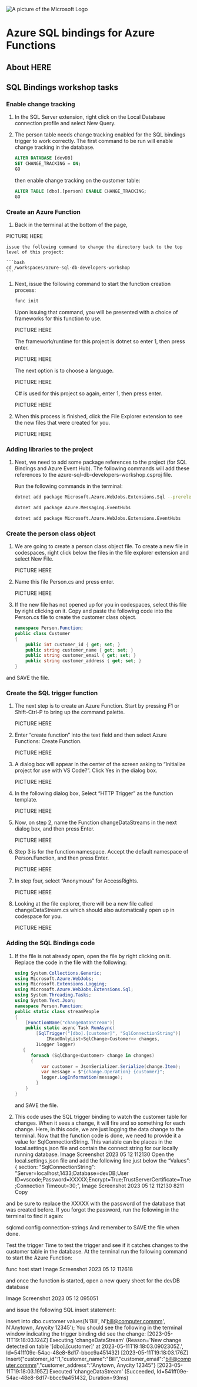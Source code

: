 ![A picture of the Microsoft Logo](./media/graphics/microsoftlogo.png)

# Azure SQL bindings for Azure Functions

## About HERE

## SQL Bindings workshop tasks

### Enable change tracking

1. In the SQL Server extension, right click on the Local Database connection profile and select New Query.

1. The person table needs change tracking enabled for the SQL bindings trigger to work correctly.
    The first command to be run will enable change tracking in the database.

    ```SQL
    ALTER DATABASE [devDB]
    SET CHANGE_TRACKING = ON;
    GO
    ```

    then enable change tracking on the customer table:

    ```SQL
    ALTER TABLE [dbo].[person] ENABLE CHANGE_TRACKING;
    GO
    ```

### Create an Azure Function

1. Back in the terminal at the bottom of the page,

PICTURE HERE

    issue the following command to change the directory back to the top level of this project:

    ```bash
    cd /workspaces/azure-sql-db-developers-workshop
    ```
1. Next, issue the following command to start the function creation process:

    ```bash
    func init
    ```

    Upon issuing that command, you will be presented with a choice of frameworks for this function to use.

    PICTURE HERE

    The framework/runtime for this project is dotnet so enter 1, then press enter.

    PICTURE HERE

    The next option is to choose a language.

    PICTURE HERE

    C# is used for this project so again, enter 1, then press enter.

    PICTURE HERE

1. When this process is finished, click the File Explorer extension to see the new files that were created for you.

    PICTURE HERE

### Adding libraries to the project

1. Next, we need to add some package references to the project (for SQL Bindings and Azure Event Hub). The following commands will add these references to the azure-sql-db-developers-workshop.csproj file.

    Run the following commands in the terminal:

    ```bash
    dotnet add package Microsoft.Azure.WebJobs.Extensions.Sql --prerelease
    ```

    ```bash
    dotnet add package Azure.Messaging.EventHubs
    ```

    ```bash
    dotnet add package Microsoft.Azure.WebJobs.Extensions.EventHubs
    ```
### Create the person class object

1. We are going to create a person class object file. To create a new file in codespaces, right click below the files in the file explorer extension and select New File.

    PICTURE HERE

1. Name this file Person.cs and press enter.

    PICTURE HERE

1. If the new file has not opened up for you in codespaces, select this file by right clicking on it. Copy and paste the following code into the Person.cs file to create the customer class object.

    ```C#
    namespace Person.Function;
    public class Customer
    {
        public int customer_id { get; set; }
        public string customer_name { get; set; }
        public string customer_email { get; set; }
        public string customer_address { get; set; }
    }
    ```
and SAVE the file.

### Create the SQL trigger function

1. The next step is to create an Azure Function. Start by pressing F1 or Shift-Ctrl-P to bring up the command palette.

    PICTURE HERE

1. Enter “create function” into the text field and then select Azure Functions: Create Function.

    PICTURE HERE

1. A dialog box will appear in the center of the screen asking to “Initialize project for use with VS Code?”. Click Yes in the dialog box.

    PICTURE HERE

1. In the following dialog box, Select “HTTP Trigger” as the function template.

    PICTURE HERE

1. Now, on step 2, name the Function changeDataStreams in the next dialog box, and then press Enter.

    PICTURE HERE

1. Step 3 is for the function namespace. Accept the default namespace of Person.Function, and then press Enter.

    PICTURE HERE

1. In step four, select “Anonymous” for AccessRights.

    PICTURE HERE

1. Looking at the file explorer, there will be a new file called changeDataStream.cs which should also automatically open up in codespace for you.

    PICTURE HERE

### Adding the SQL Bindings code

1. If the file is not already open, open the file by right clicking on it. Replace the code in the file with the following:

    ```C#
    using System.Collections.Generic;
    using Microsoft.Azure.WebJobs;
    using Microsoft.Extensions.Logging;
    using Microsoft.Azure.WebJobs.Extensions.Sql;
    using System.Threading.Tasks;
    using System.Text.Json;
    namespace Person.Function;
    public static class streamPeople
    {
        [FunctionName("changeDataStream")]
        public static async Task RunAsync(
            [SqlTrigger("[dbo].[customer]", "SqlConnectionString")]
                IReadOnlyList<SqlChange<Customer>> changes,
            ILogger logger)
       {
          foreach (SqlChange<Customer> change in changes)
          {
              var customer = JsonSerializer.Serialize(change.Item);
              var message = $"{change.Operation} {customer}";
              logger.LogInformation(message);
            }
        }
    }
    ```

    and SAVE the file.

1. This code uses the SQL trigger binding to watch the customer table for changes. When it sees a change, it will fire and so something for each change. Here, in this code, we are just logging the data change to the terminal.
Now that the function code is done, we need to provide it a value for SqlConnectionString. This variable can be places in the local.settings.json file and contain the connect string for our locally running database.
Image Screenshot 2023 05 12 112130
Open the local.settings.json file and add the following line just below the “Values”: { section:
"SqlConnectionString": "Server=localhost,1433;Database=devDB;User ID=vscode;Password=XXXXX;Encrypt=True;TrustServerCertificate=True;Connection Timeout=30;",
Image Screenshot 2023 05 12 112130 8211 Copy

and be sure to replace the XXXXX with the password of the database that was created before. If you forgot the password, run the following in the terminal to find it again:

sqlcmd config connection-strings
And remember to SAVE the file when done.

Test the trigger
Time to test the trigger and see if it catches changes to the customer table in the database. At the terminal run the following command to start the Azure Function:

func host start
Image Screenshot 2023 05 12 112618

and once the function is started, open a new query sheet for the devDB database

Image Screenshot 2023 05 12 095051

and issue the following SQL insert statement:

insert into dbo.customer values(N'Bill', N'bill@computer.commm', N'Anytown, Anycity 12345');
You should see the following in the terminal window indicating the trigger binding did see the change:
[2023-05-11T19:18:03.124Z] Executing 'changeDataStream' (Reason='New change detected on table '[dbo].[customer]' at 2023-05-11T19:18:03.0902305Z.', Id=541ff09e-54ac-48e8-8d17-bbcc9a451432)
[2023-05-11T19:18:03.176Z] Insert{"customer_id":1,"customer_name":"Bill","customer_email":"bill@computer.commm","customer_address":"Anytown, Anycity 12345"}
[2023-05-11T19:18:03.195Z] Executed 'changeDataStream' (Succeeded, Id=541ff09e-54ac-48e8-8d17-bbcc9a451432, Duration=93ms)
